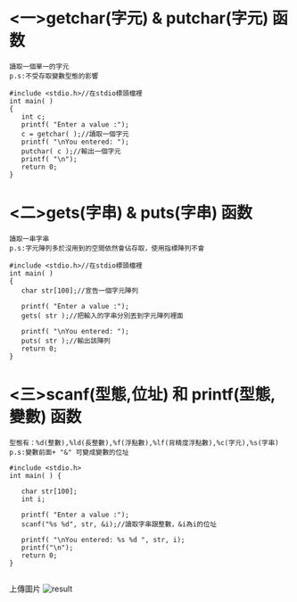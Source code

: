 # <一>getchar(字元) & putchar(字元) 函数

```
讀取一個單一的字元
p.s:不受存取變數型態的影響
```
```
#include <stdio.h>//在stdio標頭檔裡
int main( )
{
   int c;
   printf( "Enter a value :");
   c = getchar( );//讀取一個字元
   printf( "\nYou entered: ");
   putchar( c );//輸出一個字元
   printf( "\n");
   return 0;
}
```

# <二>gets(字串) & puts(字串) 函数
```
讀取一串字串
p.s:字元陣列多於沒用到的空間依然會佔存取，使用指標陣列不會
```
```
#include <stdio.h>//在stdio標頭檔裡
int main( )
{
   char str[100];//宣告一個字元陣列
 
   printf( "Enter a value :");
   gets( str );//把輸入的字串分別丟到字元陣列裡面
 
   printf( "\nYou entered: ");
   puts( str );//輸出該陣列
   return 0;
}
```

# <三>scanf(型態,位址) 和 printf(型態,變數) 函数
```
型態有：%d(整數),%ld(長整數),%f(浮點數),%lf(背精度浮點數),%c(字元),%s(字串)
p.s:變數前面+ "&" 可變成變數的位址
```
```
#include <stdio.h>
int main( ) {
 
   char str[100];
   int i;
 
   printf( "Enter a value :");
   scanf("%s %d", str, &i);//讀取字串跟整數，&i為i的位址
 
   printf( "\nYou entered: %s %d ", str, i);
   printf("\n");
   return 0;
}
```
```

```
上傳圖片
![result](相對路徑)




